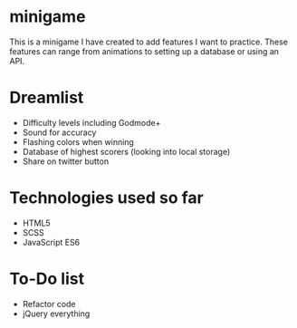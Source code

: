 # minigame

This is a minigame I have created to add features I want to practice. These features can range from animations to setting up a database or using an API.

# Dreamlist

 - Difficulty levels including Godmode+
 - Sound for accuracy
 - Flashing colors when winning
 - Database of highest scorers (looking into local storage)
 - Share on twitter button
 
# Technologies used so far

  - HTML5
  - SCSS
  - JavaScript ES6

# To-Do list
  
  - Refactor code
  - jQuery everything
